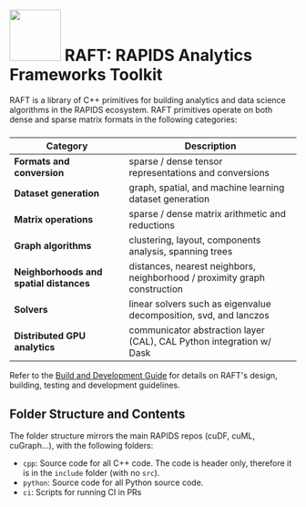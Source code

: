 # <div align="left"><img src="https://rapids.ai/assets/images/rapids_logo.png" width="90px"/>&nbsp;RAFT: RAPIDS Analytics Frameworks Toolkit</div>

RAFT is a library of C++ primitives for building analytics and data science algorithms in the RAPIDS ecosystem. RAFT primitives operate on both dense and sparse matrix formats in the following categories:

##### 
| Category | Description |
| --- | --- |
| **Formats and conversion** | sparse / dense tensor representations and conversions |
| **Dataset generation** | graph, spatial, and machine learning dataset generation |
| **Matrix operations** | sparse / dense matrix arithmetic and reductions |
| **Graph algorithms** | clustering, layout, components analysis, spanning trees |
| **Neighborhoods and spatial distances** | distances, nearest neighbors, neighborhood / proximity graph construction |
| **Solvers** | linear solvers such as eigenvalue decomposition, svd, and lanczos |
| **Distributed GPU analytics** | communicator abstraction layer (CAL), CAL Python integration w/ Dask |

Refer to the [Build and Development Guide](BUILD.md) for details on RAFT's design, building, testing and development guidelines.

## Folder Structure and Contents

The folder structure mirrors the main RAPIDS repos (cuDF, cuML, cuGraph...), with the following folders:

- `cpp`: Source code for all C++ code. The code is header only, therefore it is in the `include` folder (with no `src`).
- `python`: Source code for all Python source code.
- `ci`: Scripts for running CI in PRs


